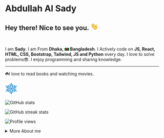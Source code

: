 <div text-align="center"><h1> Abdullah Al Sady </h1></div>

## Hey there! Nice to see you. <img src="images/hello.gif" width="25">
<br>

I am **Sady.** I am From **Dhaka, <img src="images/bangladesh.png" width="15"> Bangladesh**. I Actively code on **JS, React, HTML, CSS, Bootstrap, Tailwind, JS and Python** every day. I love to solve problems:sunglasses:. I enjoy programming and sharing knowledge.
<br/>
<hr/>

:shamrock:I love to read books and watching movies.


<a href='https://archiveprogram.github.com/'><img src='https://raw.githubusercontent.com/acervenky/animated-github-badges/master/assets/acbadge.gif' width='40' height='40'></a> 

![GitHub stats](https://github-readme-stats.vercel.app/api?username=abdullahalsady&show_icons=true)  



![GitHub streak stats](https://streak-stats.demolab.com/?user=abdullahalsady)  

![Profile views](https://gpvc.arturio.dev/abdullahalsady)  

<details>
  <summary>More About me</summary>
  
  ![GitHub Activity Graph](https://activity-graph.herokuapp.com/graph?username=abdullahalsady)  
</details>

